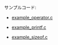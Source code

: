 サンプルコード:
- [example_operator.c](https://github.com/u-lab/c_lang_study_group/blob/main/first_semester/day02/example_operator.c)

- [example_printf.c](https://github.com/u-lab/c_lang_study_group/blob/main/first_semester/day02/example_printf.c)

- [example_sizeof.c](https://github.com/u-lab/c_lang_study_group/blob/main/first_semester/day02/example_sizeof.c)

